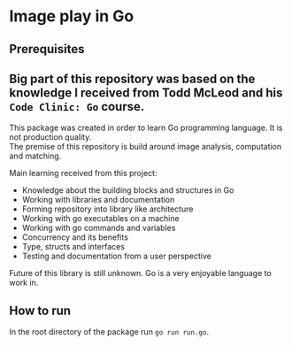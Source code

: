 # Image play in Go

## Prerequisites

## Big part of this repository was based on the knowledge I received from Todd McLeod and his `Code Clinic: Go` course.

This package was created in order to learn Go programming language. It is not production quality.  
The premise of this repository is build around image analysis, computation and matching.

Main learning received from this project:
 * Knowledge about the building blocks and structures in Go
 * Working with libraries and documentation
 * Forming repository into library like architecture
 * Working with go executables on a machine
 * Working with go commands and variables
 * Concurrency and its benefits
 * Type, structs and interfaces
 * Testing and documentation from a user perspective

Future of this library is still unknown. Go is a very enjoyable language to work in.

## How to run

In the root directory of the package run `go run run.go`. 
